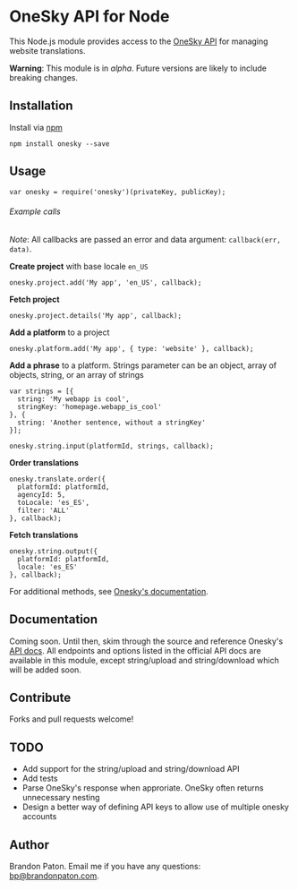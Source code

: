OneSky API for Node
===========

This Node.js module provides access to the [OneSky API](http://developer.oneskyapp.com/api) for managing website translations.

**Warning**: This module is in *alpha*. Future versions are likely to include breaking changes.

Installation
----------

Install via [npm](http://npmjs.org/)

    npm install onesky --save

Usage
----------

    var onesky = require('onesky')(privateKey, publicKey);


  
###### Example calls  
  
  
*Note*: All callbacks are passed an error and data argument: `callback(err, data)`.

  
  
**Create project** with base locale `en_US`

    onesky.project.add('My app', 'en_US', callback);
    
    
    
**Fetch project**
  
    onesky.project.details('My app', callback);
    
    
    
**Add a platform** to a project

    onesky.platform.add('My app', { type: 'website' }, callback);



**Add a phrase** to a platform. Strings parameter can be an object, array of objects, string, or an array of strings
    
    var strings = [{
      string: 'My webapp is cool',
      stringKey: 'homepage.webapp_is_cool'
    }, {
      string: 'Another sentence, without a stringKey'
    }];

    onesky.string.input(platformId, strings, callback);



**Order translations**

    onesky.translate.order({
      platformId: platformId,
      agencyId: 5,
      toLocale: 'es_ES',
      filter: 'ALL'
    }, callback);
    
    

**Fetch translations**

    onesky.string.output({
      platformId: platformId,
      locale: 'es_ES'
    }, callback);
    
For additional methods, see [Onesky's documentation](http://developer.oneskyapp.com/api).

Documentation
----------

Coming soon. Until then, skim through the source and reference Onesky's [API docs](http://developer.oneskyapp.com/api). All endpoints and options listed in the official API docs are available in this module, except string/upload and string/download which will be added soon.

Contribute
----------

Forks and pull requests welcome!

TODO
----------
* Add support for the string/upload and string/download API
* Add tests
* Parse OneSky's response when approriate. OneSky often returns unnecessary nesting
* Design a better way of defining API keys to allow use of multiple onesky accounts

Author
----------

Brandon Paton. Email me if you have any questions: [bp@brandonpaton.com](mailto:bp@brandonpaton.com).
